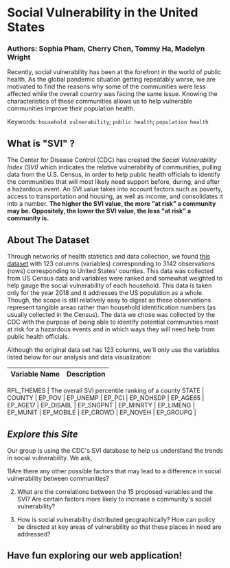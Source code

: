 # **Social Vulnerability in the United States**

### Authors: Sophia Pham, Cherry Chen, Tommy Ha, Madelyn Wright

Recently, social vulnerability has been at the forefront in the world of public health. As the global pandemic situation getting repeatably worse, we are motivated to find the reasons why some of the communities were less affected while the overall country was facing the same issue. Knowing the characteristics of these communities allows us to help vulnerable communities improve their population health.

Keywords: `household vulnerability`; `public health`; `population health`

## What is "SVI" ?
The Center for Disease Control (CDC) has created the *Social Vulnerability Index (SVI)* which indicates the relative vulnerability of communities, pulling data from the U.S. Census, in order to help public health officials to identify the communities that will most likely need support before, during, and after a hazardous event. An SVI value takes into account factors such as poverty, access to transportation and housing, as well as income, and consolidates it into a number. **The higher the SVI value, the more "at risk" a community may be. Oppositely, the lower the SVI value, the less "at risk" a community is.**

## About The Dataset
Through networks of health statistics and data collection, we found [this dataset](https://www.atsdr.cdc.gov/placeandhealth/svi/index.html) with 123 columns (variables) corresponding to 3142 observations (rows) corresponding to United States' counties. This data was collected from US Census data and variables were ranked and somewhat weighted to help gauge the social vulnerability of each household. This data is taken only for the year 2018 and it addresses the US population as a whole. Though, the scope is still relatively easy to digest as these observations represent tangible areas rather than household identification numbers (as usually collected in the Census). The data we chose was collected by the CDC with the purpose of being able to identify potential communities most at risk for a hazardous events and in which ways they will need help from public health officials.

Although the original data set has 123 columns, we'll only use the variables listed below for our analysis and data visualization:

Variable Name |  Description
------ | ------------

RPL_THEMES | The overall SVI percentile ranking of a county
STATE | 
COUNTY | 
EP_POV |
EP_UNEMP |
EP_PCI |
EP_NOHSDP |
EP_AGE65 |
EP_AGE17 |
EP_DISABL |
EP_SNGPNT |
EP_MINRTY |
EP_LIMENG |
EP_MUNIT |
EP_MOBILE |
EP_CROWD |
EP_NOVEH |
EP_GROUPQ |

## *Explore this Site*
Our group is using the CDC's SVI database to help us understand the trends in social vulnerability. We ask,

1)Are there any other possible factors that may lead to a difference in social vulnerability between communities?

2) What are the correlations between the 15 proposed variables and the SVI? Are certain factors more likely to increase a community's social vulnerability?

3) How is social vulnerability distributed geographically? How can policy be directed at key areas of vulnerability so that these places in need are addressed?

## Have fun exploring our web application!

